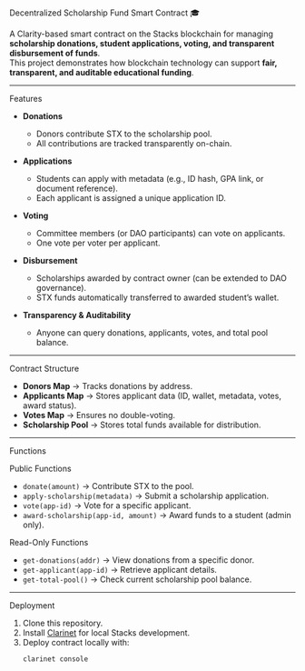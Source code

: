  Decentralized Scholarship Fund Smart Contract 🎓

A Clarity-based smart contract on the Stacks blockchain for managing **scholarship donations, student applications, voting, and transparent disbursement of funds**.  
This project demonstrates how blockchain technology can support **fair, transparent, and auditable educational funding**.

---

 Features
- **Donations**  
  - Donors contribute STX to the scholarship pool.  
  - All contributions are tracked transparently on-chain.  

- **Applications**  
  - Students can apply with metadata (e.g., ID hash, GPA link, or document reference).  
  - Each applicant is assigned a unique application ID.  

- **Voting**  
  - Committee members (or DAO participants) can vote on applicants.  
  - One vote per voter per applicant.  

- **Disbursement**  
  - Scholarships awarded by contract owner (can be extended to DAO governance).  
  - STX funds automatically transferred to awarded student’s wallet.  

- **Transparency & Auditability**  
  - Anyone can query donations, applicants, votes, and total pool balance.  

---

 Contract Structure
- **Donors Map** → Tracks donations by address.  
- **Applicants Map** → Stores applicant data (ID, wallet, metadata, votes, award status).  
- **Votes Map** → Ensures no double-voting.  
- **Scholarship Pool** → Stores total funds available for distribution.  

---

 Functions

 Public Functions
- `donate(amount)` → Contribute STX to the pool.  
- `apply-scholarship(metadata)` → Submit a scholarship application.  
- `vote(app-id)` → Vote for a specific applicant.  
- `award-scholarship(app-id, amount)` → Award funds to a student (admin only).  

 Read-Only Functions
- `get-donations(addr)` → View donations from a specific donor.  
- `get-applicant(app-id)` → Retrieve applicant details.  
- `get-total-pool()` → Check current scholarship pool balance.  

---

 Deployment
1. Clone this repository.  
2. Install [Clarinet](https://docs.hiro.so/clarinet/intro) for local Stacks development.  
3. Deploy contract locally with:  
   ```bash
   clarinet console
